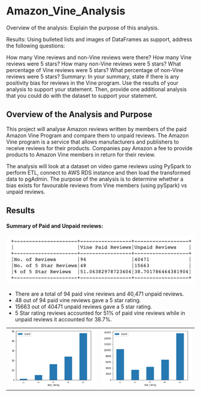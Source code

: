 # Amazon_Vine_Analysis


Overview of the analysis: Explain the purpose of this analysis.

Results: Using bulleted lists and images of DataFrames as support, address the following questions:

How many Vine reviews and non-Vine reviews were there?
How many Vine reviews were 5 stars? How many non-Vine reviews were 5 stars?
What percentage of Vine reviews were 5 stars? What percentage of non-Vine reviews were 5 stars?
Summary: In your summary, state if there is any positivity bias for reviews in the Vine program. Use the results of your analysis to support your statement. Then, provide one additional analysis that you could do with the dataset to support your statement.




## Overview of the Analysis and Purpose

This project will analyse Amazon reviews written by members of the paid Amazon Vine Program and compare them to unpaid reviews. The Amazon Vine program is a service that allows manufacturers and publishers to receive reviews for their products. Companies pay Amazon a fee to provide products to Amazon Vine members in return for their review.

The analysis will look at a dataset on video game reviews using PySpark to perform ETL, connect to AWS RDS instance and then load the transformed data to pgAdmin. The purpose of the analysis is to determine whether a bias exists for favourable reviews from Vine members (using pySpark) vs unpaid reviews.

## Results

#### Summary of Paid and Unpaid reviews:

![summary](https://github.com/YanLuong/Amazon_Vine_Analysis/blob/master/screenshots/summary.png)

* There are a total of 94 paid vine reviews and 40,471 unpaid reviews.
* 48 out of 94 paid vine reviews gave a 5 star rating.
* 15663 out of 40471 unpaid reviews gave a 5 star rating.
* 5 Star rating reviews accounted for 51% of paid vine reviews while in unpaid reviews it accounted for 38.7%.







|   |   |
|---|---|
|  ![bar1](https://github.com/YanLuong/Amazon_Vine_Analysis/blob/master/screenshots/paid_reviews.png) | ![bar2](https://github.com/YanLuong/Amazon_Vine_Analysis/blob/master/screenshots/unpaid_reviews.png)  |
